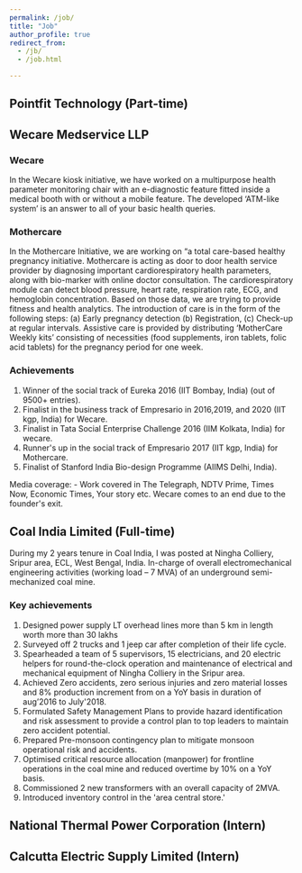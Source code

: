 ```yaml
---
permalink: /job/
title: "Job"
author_profile: true
redirect_from: 
  - /jb/
  - /job.html

---
```


## Pointfit Technology (Part-time)


## Wecare Medservice LLP
### Wecare
In the Wecare kiosk initiative, we have worked on a multipurpose health parameter monitoring chair with an e-diagnostic feature fitted inside a medical booth with or without a mobile feature. The developed ‘ATM-like system’ is an answer to all of your basic health queries.

### Mothercare
In the Mothercare Initiative, we are working on “a total care-based healthy pregnancy initiative. Mothercare is acting as door to door health service provider by diagnosing important cardiorespiratory health parameters, along with bio-marker with online doctor consultation. The cardiorespiratory module can detect blood pressure, heart rate, respiration rate, ECG, and hemoglobin concentration. Based on those data, we are trying to provide fitness and health analytics. The introduction of care is in the form of the following steps: (a) Early pregnancy detection (b) Registration, (c) Check-up at regular intervals. Assistive care is provided by distributing ‘MotherCare Weekly kits’ consisting of necessities (food supplements, iron tablets, folic acid tablets) for the pregnancy period for one week.

### Achievements
1. Winner of the social track of Eureka 2016 (IIT Bombay, India) (out of 9500+ entries).
2. Finalist in the business track of Empresario in 2016,2019, and 2020 (IIT kgp, India) for Wecare. 
3. Finalist in Tata Social Enterprise Challenge 2016 (IIM Kolkata, India) for wecare. 
4. Runner's up in the social track of Empresario 2017 (IIT kgp, India) for Mothercare.
5. Finalist of Stanford India Bio-design Programme (AIIMS Delhi, India).

Media coverage: - Work covered in The Telegraph, NDTV Prime, Times Now, Economic Times, Your story etc.
Wecare comes to an end due to the founder's exit. 

## Coal India Limited (Full-time)

During my 2 years tenure in Coal India, I was posted at Ningha Colliery, Sripur area, ECL, West Bengal, India. In-charge of overall electromechanical engineering activities (working load – 7 MVA) of an underground semi-mechanized coal mine.

### Key achievements ###
1. Designed power supply LT overhead lines more than 5 km in length worth more than 30 lakhs
2. Surveyed off 2 trucks and 1 jeep car after completion of their life cycle.
3. Spearheaded a team of 5 supervisors, 15 electricians, and 20 electric helpers for round-the-clock operation and maintenance of electrical and mechanical equipment of Ningha Colliery in the Sripur area.
4. Achieved Zero accidents, zero serious injuries and zero material losses and 8% production increment from on a YoY basis in duration of aug’2016 to July'2018.
5. Formulated Safety Management Plans to provide hazard identification and risk assessment to provide a control plan to top leaders to maintain zero accident potential.
6. Prepared Pre-monsoon contingency plan to mitigate monsoon operational risk and accidents.
7. Optimised critical resource allocation (manpower) for frontline operations in the coal mine and reduced overtime by 10% on a YoY basis.
8. Commissioned 2 new transformers with an overall capacity of 2MVA.
9. Introduced inventory control in the 'area central store.'

## National Thermal Power Corporation (Intern)

## Calcutta Electric Supply Limited (Intern)
